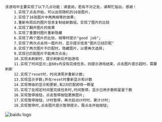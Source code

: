 	该游戏中主要实现了以下几点功能：请查阅，若有不对之处，请帮忙指出，感谢！
		1.实现了点击开始，可以出现随机的16张图片，
		2.实现了16张图片中两两相等的效果;
		3.重新布局后的图片信息复制给新数组，实现了图片的比较
		4.实现了翻开图片的效果
		5.实现了重置时图片重新隐藏
		6.实现了两个图片的比较，相等时提示"good job";
		7.实现了两次点击同一图片时，显示提示信息"图片已经匹配"
		8.实现了两次图片不匹配时，隐藏图片，以便再次选择;
		9.实现已匹配图片不能再次点击;
		10.实现未刷新时，提示刷新后开始游戏
		11.实现了时间显示;且60s内没有完成任务，则提示游戏结束，点击图片提示超时，需要刷新
		12.实现了reset时，时间清零并重新计数;
		13.实现显示步数;并在reset时重新显示和计数
		14.实现等级的显示和更新,有2对匹配即得一颗星
		15.实现了在规定时间里完成任务时,时间暂停，显示已用步数和星星个数
		16.实现暂停按钮，点击暂停按钮更换图片;
		17.实现暂停按钮，计时暂停，再次启动计时时，累计计时;
		18.实现暂停时,点击图片提示暂停提示，需点击开始按钮;
![baidu logo](file:///G:/GitHub/UdacityProjects/myProject1/images/apple.jpg)
